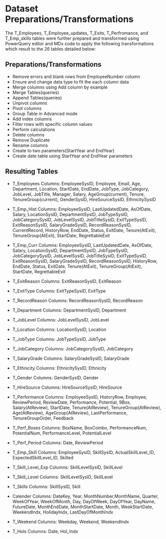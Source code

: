 # Dataset Preparations/Transformations

The T_Employees, T_Employee_updates, T_Exits, T_Perfromance, and T_Emp_skills tables were further prepared and transformed using PowerQuery editor and MDx code to apply the following transformations which result to the 26 tables detailed below:

## Preparations/Transformations
  
  - Remove errors and blank rows from EmployeeNumber column
  - Ensure and change data type to fit the each column data
  - Merge columns using Add column by example
  - Merge Tables(queries)
  - Append Tables(queries)
  - Unpivot columns
  - Pivot columns
  - Group Table in Advanced mode
  - Add index columns
  - Filter rows with specific column values
  - Perform calculations
  - Delete columns
  - Remove Duplicate
  - Rename columns
  - Create to two parameters(StartYear and EndYear)
  - Create date table using StartYear and EndYear parameters

## Resulting Tables

  - T_Employees
    Columns: EmployeeSysID, Employee, Email, Age, Department, Location, StartDate, EndDate, JobType, JobCategory, JobLevel, JobTitle, Manager, Salary, AgeGroup(current), Tenure, TenureGroup(current), GenderSysID,            HireSourceSysID, EthnicitySysID

  - T_Emp_Hist
    Columns: EmployeeSysID, LastUpdatedDate, AsOfDate, Salary, LocationSysID, DepartmentSysID, JobTypeSysID, JobCategorySysID, JobLevelSysID, JobTitleSysID, ExitTypeSysID, ExitReasonSysID, SalaryGradeSysID,                  RecordReasonSysID, CurrentRecord, HistoryRow, EndDate, Status, ExitDate, Tenure(AtExit), TenureGroup(AtExit), StartDate, RegrettableExit

  - T_Emp_Curr
    Columns: EmployeeSysID, LastUpdatedDate, AsOfDate, Salary, LocationSysID, DepartmentSysID, JobTypeSysID, JobCategorySysID, JobLevelSysID, JobTitleSysID, ExitTypeSysID, ExitReasonSysID, SalaryGradeSysID,                  RecordReasonSysID, HistoryRow, EndDate, Status, ExitDate, Tenure(AtExit), TenureGroup(AtExit), StartDate, RegrettableExit

  - T_ExitReason
    Columns: ExitReasonSysID, ExitReason

  - T_ExitType
    Columns: ExitTypeSysID, ExitType

  - T_RecordReason
    Columns: RecordReasonSysID, RecordReason

  - T_Department
    Columns: DepartmentSysID, Department

  - T_JobLevel 
    Columns: JobLevelSysID, JobLevel

  - T_Location
    Columns: LocationSysID, Location

  - T_JobType
    Columns: JobTypeSysID, JobType

  - T_JobCategory 
    Columns: JobCategorySysID, JobCategory

  - T_SalaryGrade
    Columns: SalaryGradeSysID, SalaryGrade

  - T_Ethnicity
    Columns: EthnicitySysID, Ethnicity

  - T_Gender
    Columns: GenderSysID, Gender

  - T_HireSource
    Columns: HireSourceSysID, HireSource

  - T_Performance
    Columns: EmployeeSysID, HistoryRow, Employee, ReviewPeriod, ReviewDate, Performance, Potential, 9Box, Salary(AtReview), StartDate, Tenure(AtReview), TenureGroup(AtReview), Age(AtReview), AgeGroup(AtReview),              LastPerformance, TenureGroupOrder, Feedback

  - T_Perf_Boxes
    Columns: BoxName, BoxCombo, PerformanceNum, PotentialNum, PerformanceLevel, PotentialLevel

  - T_Perf_Period
    Columns: Date, ReviewPeriod

  - T_Emp_Skill
    Columns: EmployeeSysID, SkillSysID, ActualSkillLevel_ID, ExpectedSkillLevel_ID, Skilled

  - T_Skill_Level_Exp
    Columns: SkillLevelSysID, SkillLevel

  - T_Skill_Level
    Columns: SkillLevelSysID, SkillLevel

  - T_Skills
    Columns: SkillSysID, Skill

  - Calender
    Columns: DateKey, Year, MonthNumber,MonthName, Quarter, WeekOfYear, WeekOfMonth, Day, DayOfWeek, DayOfYear, DayName, FutureDate, MonthEndDate, MonthStartDate, Month, WeekStartDate, WeekendIndx, HolidayIndx,              LastDayOfMonthIndx 

  - T_Weekend
    Columns: Weekday, Weekend, WeekendIndx

  - T_Hols
    Columns: Date, Hol_Indx



